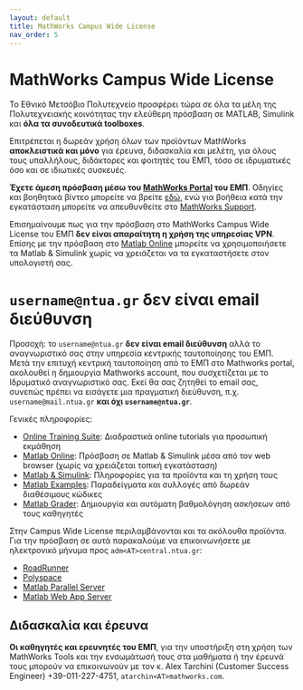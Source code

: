 ```yaml
---
layout: default
title: MathWorks Campus Wide License
nav_order: 5
---
```


# MathWorks Campus Wide License

Το Εθνικό Μετσόβιο Πολυτεχνείο προσφέρει τώρα σε όλα τα μέλη της
Πολυτεχνειακής κοινότητας την ελεύθερη πρόσβαση σε MATLAB, Simulink και **όλα
τα συνοδευτικά toolboxes**.

Επιτρέπεται η δωρεάν χρήση όλων των προϊόντων MathWorks **αποκλειστικά και
μόνο** για έρευνα, διδασκαλία και μελέτη, για όλους τους υπαλλήλους, διδάκτορες
και φοιτητές του ΕΜΠ, τόσο σε ιδρυματικές όσο και σε ιδιωτικές
συσκευές.

**Έχετε άμεση πρόσβαση μέσω του [MathWorks
Portal](https://www.mathworks.com/academia/tah-portal/ntua-31572547.html) του
ΕΜΠ**. Οδηγίες και βοηθητικά βίντεο μπορείτε να βρείτε
[εδώ](https://www.mathworks.com/academia/campus/resources/quick-start.html),
ενώ για βοήθεια κατά την εγκατάσταση μπορείτε να απευθυνθείτε στο [MathWorks
Support](https://ch.mathworks.com/de/support/contact_us.html#CH).

Επισημαίνουμε πως για την πρόσβαση στο MathWorks Campus Wide License του ΕΜΠ
**δεν είναι απαραίτητη η χρήση της υπηρεσίας VPN**. Επίσης με την πρόσβαση στο
[Matlab Online](https://www.mathworks.com/products/matlab-online.html) μπορείτε
να χρησιμοποιήσετε τα Matlab & Simulink χωρίς να χρειάζεται να τα εγκαταστήσετε
στον υπολογιστή σας.

# `username@ntua.gr` δεν είναι email διεύθυνση

Προσοχή: το `username@ntua.gr` **δεν είναι email διεύθυνση** αλλά το αναγνωριστικό σας
στην υπηρεσία κεντρικής ταυτοποίησης του ΕΜΠ. Μετά την επιτυχή κεντρική ταυτοποίηση από το ΕΜΠ στο Mathworks portal, ακολουθεί η δημιουργία Mathworks account, που συσχετίζεται με το Ιδρυματικό αναγνωριστικό σας. Εκεί θα σας ζητηθεί το email σας, συνεπώς πρέπει να εισάγετε μια πραγματική διεύθυνση, π.χ. `username@mail.ntua.gr` **και όχι `username@ntua.gr`**.

Γενικές πληροφορίες:

- [Online Training Suite](https://matlabacademy.mathworks.com/): Διαδραστικά
  online tutorials για προσωπική εκμάθηση
- [Matlab Online](https://www.mathworks.com/products/matlab-online.html):
  Πρόσβαση σε Matlab & Simulink μέσα από τον web browser (χωρίς να χρειάζεται
  τοπική εγκατάσταση)
- [Matlab & Simulink](https://de.mathworks.com/solutions.html): Πληροφορίες για
  τα προϊόντα και τη χρήση τους
- [Matlab Examples](https://de.mathworks.com/help/examples.html): Παραδείγματα
  και συλλογές από δωρεάν διαθέσιμους κώδικες
- [Matlab Grader](https://de.mathworks.com/products/matlab-grader.html):
  Δημιουργία και αυτόματη βαθμολόγηση ασκήσεων από τους καθηγητές

Στην Campus Wide License περιλαμβάνονται και τα ακόλουθα προϊόντα. Για την
πρόσβαση σε αυτά παρακαλούμε να επικοινωνήσετε με ηλεκτρονικό μήνυμα προς
`adm<AT>central.ntua.gr`:

- [RoadRunner](https://www.mathworks.com/products/roadrunner.html)
- [Polyspace](https://www.mathworks.com/products/polyspace.html)
- [Matlab Parallel Server](https://www.mathworks.com/products/matlab-parallel-server.html)
- [Matlab Web App Server](https://www.mathworks.com/products/matlab-web-app-server.html)

## Διδασκαλία και έρευνα

**Οι καθηγητές και ερευνητές του ΕΜΠ**, για την υποστήριξη στη χρήση των
MathWorks Tools και την ενσωμάτωσή τους στα μαθήματα ή την έρευνά τους μπορούν
να επικοινωνούν με τον κ. Alex Tarchini (Customer Success Engineer)
+39-011-227-4751, `atarchin<ΑΤ>mathworks.com`.

